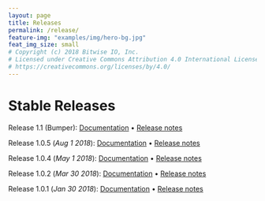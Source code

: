 ```yaml
---
layout: page
title: Releases
permalink: /release/
feature-img: "examples/img/hero-bg.jpg"
feat_img_size: small
# Copyright (c) 2018 Bitwise IO, Inc.
# Licensed under Creative Commons Attribution 4.0 International License
# https://creativecommons.org/licenses/by/4.0/
---
```


# Stable Releases

Release 1.1 (Bumper):
[Documentation][bumper-docs] &bull;
[Release notes][bumper-release-notes]

[bumper-docs]: https://sawtooth.hyperledger.org/docs/core/releases/latest/
[bumper-release-notes]: bumper/

Release 1.0.5 (_Aug 1 2018_):
[Documentation](/docs/core/releases/1.0.5/) &bull;
[Release notes](https://lists.hyperledger.org/g/sawtooth/message/329)

Release 1.0.4 (_May 1 2018_):
[Documentation](/docs/core/releases/1.0.4/) &bull;
[Release notes](https://lists.hyperledger.org/g/sawtooth/message/252)

Release 1.0.2 (_Mar 30 2018_):
[Documentation](/docs/core/releases/1.0.2/) &bull;
[Release notes](https://lists.hyperledger.org/g/sawtooth/message/225)

Release 1.0.1 (_Jan 30 2018_):
[Documentation](/docs/core/releases/1.0.1/) &bull;
[Release notes](https://lists.hyperledger.org/g/sawtooth/message/160)
